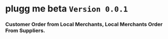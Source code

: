# plugg me beta `Version 0.0.1`

### Customer Order from Local Merchants, Local Merchants Order From Suppliers.

